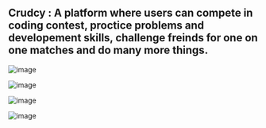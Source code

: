 
## Crudcy :  A platform where users can compete in coding contest, proctice problems and developement skills, challenge freinds for one on one matches and do many more things.

![image](https://github.com/chaman56/Crudcy/assets/76009420/85040f58-8d2f-4fe6-9130-308c9e4b99d1)

![image](https://github.com/chaman56/Crudcy/assets/76009420/578cb4b7-aaac-4911-96b4-8df9a0ccb390)

![image](https://github.com/chaman56/Crudcy/assets/76009420/283d0fc7-47b8-4002-8b65-58a996463423)

![image](https://github.com/chaman56/Crudcy/assets/76009420/1af76fd8-97f5-4608-aae8-3106917fb76f)



